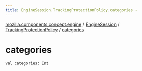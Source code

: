 ```yaml
---
title: EngineSession.TrackingProtectionPolicy.categories - 
---
```


[mozilla.components.concept.engine](../../index.html) / [EngineSession](../index.html) / [TrackingProtectionPolicy](index.html) / [categories](./categories.html)

# categories

`val categories: `[`Int`](https://kotlinlang.org/api/latest/jvm/stdlib/kotlin/-int/index.html)